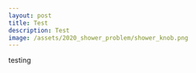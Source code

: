 ```yaml
---
layout: post
title: Test
description: Test
image: /assets/2020_shower_problem/shower_knob.png
---
```


testing